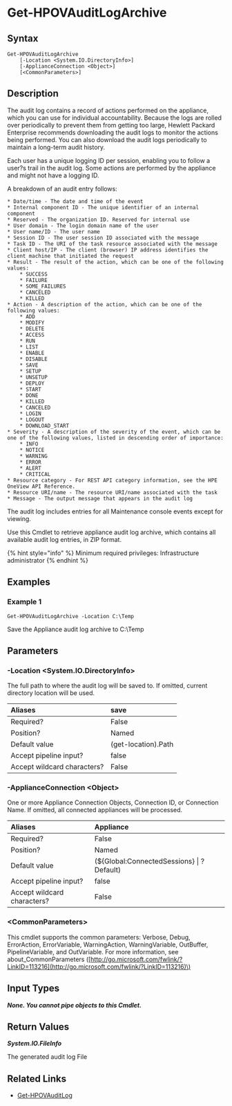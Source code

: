 ﻿---
description: Download archive of appliance audit logs.
---

# Get-HPOVAuditLogArchive

## Syntax

```text
Get-HPOVAuditLogArchive
    [-Location <System.IO.DirectoryInfo>]
    [-ApplianceConnection <Object>]
    [<CommonParameters>]
```

## Description

The audit log contains a record of actions performed on the appliance, which you can use for individual accountability. Because the logs are rolled over periodically to prevent them from getting too large, Hewlett Packard Enterprise recommends downloading the audit logs to monitor the actions being performed. You can also download the audit logs periodically to maintain a long-term audit history.

Each user has a unique logging ID per session, enabling you to follow a user?s trail in the audit log. Some actions are performed by the appliance and might not have a logging ID.

A breakdown of an audit entry follows:

    * Date/time - The date and time of the event
    * Internal component ID - The unique identifier of an internal component
    * Reserved - The organization ID. Reserved for internal use
    * User domain - The login domain name of the user
    * User name/ID - The user name
    * Session ID - The user session ID associated with the message
    * Task ID - The URI of the task resource associated with the message
    * Client host/IP - The client (browser) IP address identifies the client machine that initiated the request
    * Result - The result of the action, which can be one of the following values:
        * SUCCESS
        * FAILURE
        * SOME_FAILURES
        * CANCELED
        * KILLED
    * Action - A description of the action, which can be one of the following values:
        * ADD
        * MODIFY
        * DELETE
        * ACCESS
        * RUN
        * LIST
        * ENABLE
        * DISABLE
        * SAVE
        * SETUP
        * UNSETUP
        * DEPLOY
        * START
        * DONE
        * KILLED
        * CANCELED
        * LOGIN
        * LOGOUT
        * DOWNLOAD_START
    * Severity - A description of the severity of the event, which can be one of the following values, listed in descending order of importance:
        * INFO
        * NOTICE
        * WARNING
        * ERROR
        * ALERT
        * CRITICAL
    * Resource category - For REST API category information, see the HPE OneView API Reference.
    * Resource URI/name - The resource URI/name associated with the task
    * Message - The output message that appears in the audit log

The audit log includes entries for all Maintenance console events except for viewing.

Use this Cmdlet to retrieve appliance audit log archive, which contains all available audit log entries, in ZIP format.

{% hint style="info" %}
Minimum required privileges:  Infrastructure administrator
{% endhint %}

## Examples

###  Example 1 

```text
Get-HPOVAuditLogArchive -Location C:\Temp
```

Save the Appliance audit log archive to C:\Temp

## Parameters

### -Location &lt;System.IO.DirectoryInfo&gt;

The full path to where the audit log will be saved to.  If omitted, current directory location will be used.

| Aliases | save |
| :--- | :--- |
| Required? | False |
| Position? | Named |
| Default value | (get-location).Path |
| Accept pipeline input? | false |
| Accept wildcard characters? | False |

### -ApplianceConnection &lt;Object&gt;

One or more Appliance Connection Objects, Connection ID, or Connection Name.  If omitted, all connected appliances will be processed.

| Aliases | Appliance |
| :--- | :--- |
| Required? | False |
| Position? | Named |
| Default value | (${Global:ConnectedSessions} &vert; ? Default) |
| Accept pipeline input? | false |
| Accept wildcard characters? | False |

### &lt;CommonParameters&gt;

This cmdlet supports the common parameters: Verbose, Debug, ErrorAction, ErrorVariable, WarningAction, WarningVariable, OutBuffer, PipelineVariable, and OutVariable. For more information, see about\_CommonParameters \([http://go.microsoft.com/fwlink/?LinkID=113216](http://go.microsoft.com/fwlink/?LinkID=113216)\)

## Input Types

_**None.  You cannot pipe objects to this Cmdlet.**_

## Return Values

_**System.IO.FileInfo**_

The generated audit log File

## Related Links

* [Get-HPOVAuditLog](get-hpovauditlog.md)
